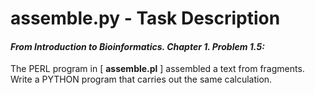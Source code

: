 # assemble.py - Task Description

#### _From Introduction to Bioinformatics. Chapter 1. Problem 1.5:_

The PERL program in [ __assemble.pl__ ] assembled a text from fragments. Write a PYTHON program that carries out the same calculation.

